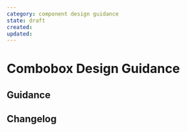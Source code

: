 ```yaml
---
category: component design guidance
state: draft
created: 
updated: 
---
```


# Combobox Design Guidance

## Guidance

## Changelog
